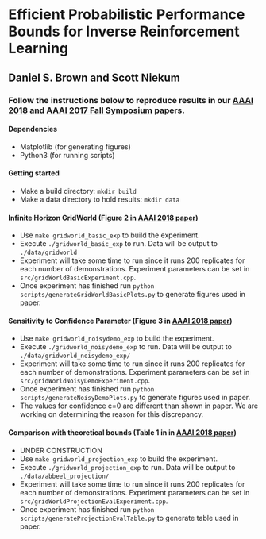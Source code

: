 # Efficient Probabilistic Performance Bounds for Inverse Reinforcement Learning
## Daniel S. Brown and Scott Niekum
### Follow the instructions below to reproduce results in our <a href="https://arxiv.org/abs/1707.00724">AAAI 2018</a> and <a href="https://www.cs.utexas.edu/~dsbrown/pubs/Brown_AAAIFS17.pdf">AAAI 2017 Fall Symposium</a> papers.

 
  #### Dependencies
  - Matplotlib (for generating figures)
  - Python3 (for running scripts)
  
  #### Getting started
  - Make a build directory: `mkdir build`
  - Make a data directory to hold results: `mkdir data`
  
  #### Infinite Horizon GridWorld (Figure 2 in [AAAI 2018 paper](https://arxiv.org/abs/1707.00724))
  - Use `make gridworld_basic_exp` to build the experiment.
  - Execute `./gridworld_basic_exp` to run. Data will be output to `./data/gridworld`
  - Experiment will take some time to run since it runs 200 replicates for each number of demonstrations. Experiment parameters can be set in `src/gridWorldBasicExperiment.cpp`. 
  - Once experiment has finished run `python scripts/generateGridWorldBasicPlots.py` to generate figures used in paper.
  
  
  
  #### Sensitivity to Confidence Parameter (Figure 3 in <a href="https://arxiv.org/abs/1707.00724">AAAI 2018 paper</a>)
  - Use `make gridworld_noisydemo_exp` to build the experiment.
  - Execute `./gridworld_noisydemo_exp` to run. Data will be output to `./data/gridworld_noisydemo_exp/`
  - Experiment will take some time to run since it runs 200 replicates for each number of demonstrations. Experiment parameters can be set in `src/gridWorldNoisyDemoExperiment.cpp`. 
  - Once experiment has finished run `python scripts/generateNoisyDemoPlots.py` to generate figures used in paper.
  - The values for confidence c=0 are different than shown in paper. We are working on determining the reason for this discrepancy.
  
  
  #### Comparison with theoretical bounds (Table 1 in in <a href="https://arxiv.org/abs/1707.00724">AAAI 2018 paper</a>)
  - UNDER CONSTRUCTION
  - Use `make gridworld_projection_exp` to build the experiment.
  - Execute `./gridworld_projection_exp` to run. Data will be output to `./data/abbeel_projection/`
  - Experiment will take some time to run since it runs 200 replicates for each number of demonstrations. Experiment parameters can be set in `src/gridWorldProjectionEvalExperiment.cpp`. 
  - Once experiment has finished run `python scripts/generateProjectionEvalTable.py` to generate table used in paper.
  

